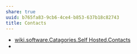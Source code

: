 ```yaml
---
share: true
uuid: b765fa83-9cb6-4ce4-b853-637b18c82743
title: Contacts
---
```

* [wiki.software.Catagories.Self Hosted.Contacts](/undefined)
*